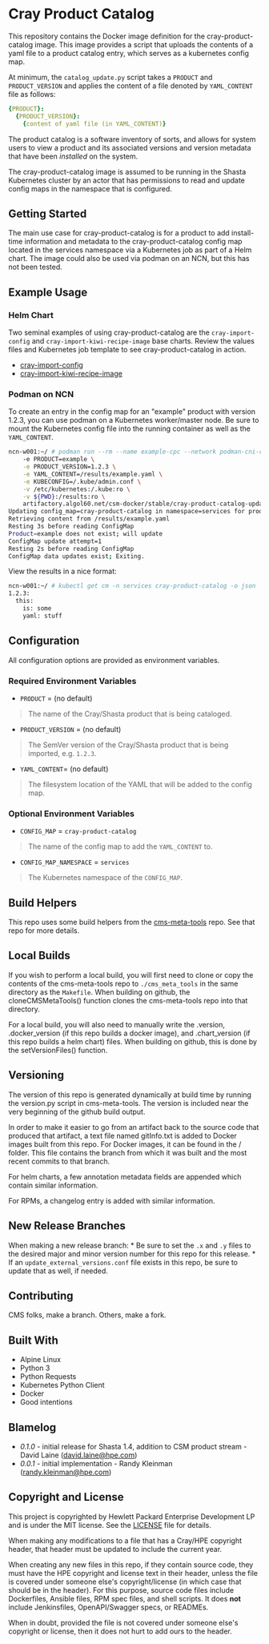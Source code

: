 # Cray Product Catalog

This repository contains the Docker image definition for the cray-product-catalog
image. This image provides a script that uploads the contents of a yaml file to
a product catalog entry, which serves as a kubernetes config map.

At minimum, the `catalog_update.py` script takes a `PRODUCT` and
`PRODUCT_VERSION` and applies the content of a file denoted by `YAML_CONTENT`
file as follows:

```yaml
{PRODUCT}:
  {PRODUCT_VERSION}:
    {content of yaml file (in YAML_CONTENT)}
```

The product catalog is a software inventory of sorts, and allows for system
users to view a product and its associated versions and version metadata that
have been _installed_ on the system.

The cray-product-catalog image is assumed to be running in the Shasta
Kubernetes cluster by an actor that has permissions to read and update config
maps in the namespace that is configured.

## Getting Started

The main use case for cray-product-catalog is for a product to add install-time
information and metadata to the cray-product-catalog config map located in the
services namespace via a Kubernetes job as part of a Helm chart. The image
could also be used via podman on an NCN, but this has not been tested.

## Example Usage

### Helm Chart

Two seminal examples of using cray-product-catalog are the `cray-import-config`
and `cray-import-kiwi-recipe-image` base charts. Review the values files and
Kubernetes job template to see cray-product-catalog in action.

* [cray-import-config](https://github.com/Cray-HPE/cray-product-install-charts/tree/master/charts/cray-import-config)
* [cray-import-kiwi-recipe-image](https://github.com/Cray-HPE/cray-product-install-charts/tree/master/charts/cray-import-kiwi-recipe-image)

### Podman on NCN

To create an entry in the config map for an "example" product with version
1.2.3, you can use podman on a Kubernetes worker/master node. Be sure to mount
the Kubernetes config file into the running container as well as the
`YAML_CONTENT`.

```bash
ncn-w001:~/ # podman run --rm --name example-cpc --network podman-cni-config \
    -e PRODUCT=example \
    -e PRODUCT_VERSION=1.2.3 \
    -e YAML_CONTENT=/results/example.yaml \
    -e KUBECONFIG=/.kube/admin.conf \
    -v /etc/kubernetes:/.kube:ro \
    -v ${PWD}:/results:ro \
    artifactory.algol60.net/csm-docker/stable/cray-product-catalog-update:1.0.17
Updating config_map=cray-product-catalog in namespace=services for product/version=example/1.2.3
Retrieving content from /results/example.yaml
Resting 3s before reading ConfigMap
Product=example does not exist; will update
ConfigMap update attempt=1
Resting 2s before reading ConfigMap
ConfigMap data updates exist; Exiting.
```

View the results in a nice format:

```bash
ncn-w001:~/ # kubectl get cm -n services cray-product-catalog -o json | jq .data.example | ./yq r -
1.2.3:
  this:
    is: some
    yaml: stuff
```

## Configuration

All configuration options are provided as environment variables.

### Required Environment Variables

* `PRODUCT` = (no default)

> The name of the Cray/Shasta product that is being cataloged.

* `PRODUCT_VERSION` = (no default)

> The SemVer version of the Cray/Shasta product that is being imported, e.g.
  `1.2.3`.

* `YAML_CONTENT`=  (no default)

> The filesystem location of the YAML that will be added to the config map.

### Optional Environment Variables

 * `CONFIG_MAP` = `cray-product-catalog`

 > The name of the config map to add the `YAML_CONTENT` to.

 * `CONFIG_MAP_NAMESPACE` = `services`

 > The Kubernetes namespace of the `CONFIG_MAP`.

## Build Helpers
This repo uses some build helpers from the 
[cms-meta-tools](https://github.com/Cray-HPE/cms-meta-tools) repo. See that repo for more details.

## Local Builds
If you wish to perform a local build, you will first need to clone or copy the contents of the
cms-meta-tools repo to `./cms_meta_tools` in the same directory as the `Makefile`. When building
on github, the cloneCMSMetaTools() function clones the cms-meta-tools repo into that directory.

For a local build, you will also need to manually write the .version, .docker_version (if this repo
builds a docker image), and .chart_version (if this repo builds a helm chart) files. When building
on github, this is done by the setVersionFiles() function.

## Versioning
The version of this repo is generated dynamically at build time by running the version.py script in 
cms-meta-tools. The version is included near the very beginning of the github build output. 

In order to make it easier to go from an artifact back to the source code that produced that artifact,
a text file named gitInfo.txt is added to Docker images built from this repo. For Docker images,
it can be found in the / folder. This file contains the branch from which it was built and the most
recent commits to that branch. 

For helm charts, a few annotation metadata fields are appended which contain similar information.

For RPMs, a changelog entry is added with similar information.

## New Release Branches
When making a new release branch:
    * Be sure to set the `.x` and `.y` files to the desired major and minor version number for this repo for this release. 
    * If an `update_external_versions.conf` file exists in this repo, be sure to update that as well, if needed.

## Contributing

CMS folks, make a branch. Others, make a fork.

## Built With

* Alpine Linux
* Python 3
* Python Requests
* Kubernetes Python Client
* Docker
* Good intentions

## Blamelog

* _0.1.0_ - initial release for Shasta 1.4, addition to CSM product stream - David Laine (david.laine@hpe.com)
* _0.0.1_ - initial implementation - Randy Kleinman (randy.kleinman@hpe.com)

## Copyright and License
This project is copyrighted by Hewlett Packard Enterprise Development LP and is under the MIT
license. See the [LICENSE](LICENSE) file for details.

When making any modifications to a file that has a Cray/HPE copyright header, that header
must be updated to include the current year.

When creating any new files in this repo, if they contain source code, they must have
the HPE copyright and license text in their header, unless the file is covered under
someone else's copyright/license (in which case that should be in the header). For this
purpose, source code files include Dockerfiles, Ansible files, RPM spec files, and shell
scripts. It does **not** include Jenkinsfiles, OpenAPI/Swagger specs, or READMEs.

When in doubt, provided the file is not covered under someone else's copyright or license, then
it does not hurt to add ours to the header.

